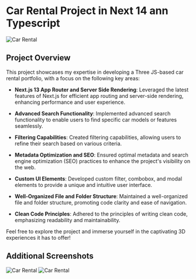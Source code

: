 # Car Rental Project in Next 14 ann Typescript

![Car Rental](https://designs.arslanstack.com/car1.png)

## Project Overview

This project showcases my expertise in developing a Three JS-based car rental portfolio, with a focus on the following key areas:

- **Next.js 13 App Router and Server Side Rendering**: Leveraged the latest features of Next.js for efficient app routing and server-side rendering, enhancing performance and user experience.

- **Advanced Search Functionality**: Implemented advanced search functionality to enable users to find specific car models or features seamlessly.

- **Filtering Capabilities**: Created filtering capabilities, allowing users to refine their search based on various criteria.

- **Metadata Optimization and SEO**: Ensured optimal metadata and search engine optimization (SEO) practices to enhance the project's visibility on the web.

- **Custom UI Elements**: Developed custom filter, combobox, and modal elements to provide a unique and intuitive user interface.

- **Well-Organized File and Folder Structure**: Maintained a well-organized file and folder structure, promoting code clarity and ease of navigation.

- **Clean Code Principles**: Adhered to the principles of writing clean code, emphasizing readability and maintainability.

Feel free to explore the project and immerse yourself in the captivating 3D experiences it has to offer!

## Additional Screenshots

![Car Rental](https://designs.arslanstack.com/car2.png)
![Car Rental](https://designs.arslanstack.com/car3.png)
